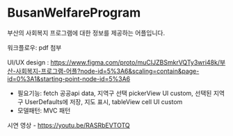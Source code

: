 # BusanWelfareProgram
부산의 사회복지 프로그램에 대한 정보를 제공하는 어플입니다.

워크플로우: pdf 첨부

UI/UX design : https://www.figma.com/proto/muCIJZBSmkrVQTy3wri48k/부산-사회복지-프로그램-어플?node-id=5%3A6&scaling=contain&page-id=0%3A1&starting-point-node-id=5%3A6

- 필요기능: fetch 공공api data, 지역구 선택 pickerView UI custom, 선택된 지역구 UserDefaults에 저장, 지도 표시, tableView cell UI custom
- 모델패턴: MVC 패턴

시연 영상 - https://youtu.be/RASRbEVTOTQ
